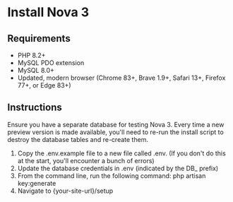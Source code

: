 # Install Nova 3

## Requirements

-   PHP 8.2+
-   MySQL PDO extension
-   MySQL 8.0+
-   Updated, modern browser (Chrome 83+, Brave 1.9+, Safari 13+, Firefox 77+, or Edge 83+)

## Instructions

Ensure you have a separate database for testing Nova 3. Every time a new preview version is made available, you'll need to re-run the install script to destroy the database tables and re-create them.

1. Copy the .env.example file to a new file called .env. (If you don't do this at the start, you'll encounter a bunch of errors)
2. Update the database credentials in .env (indicated by the DB\_ prefix)
3. From the command line, run the following command: php artisan key:generate
4. Navigate to {your-site-url}/setup
